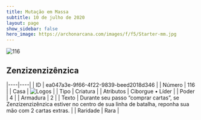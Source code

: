 ```yaml
---
title: Mutação em Massa
subtitle: 10 de julho de 2020
layout: page
show_sidebar: false
hero_image: https://archonarcana.com/images/f/f5/Starter-mm.jpg
---
```


![116](https://cdn.keyforgegame.com/media/card_front/pt/479_116_8JHCW75J6RX_pt.png)

## Zenzizenzizênzica

|----|----|
| ID | ea047a3e-9f66-4f22-9839-beed2018d346 |
| Número | 116 |
| Casa | ![Logos](https://archonarcana.com/images/thumb/c/ce/Logos.png/22px-Logos.png "Logos") |
| Tipo | Criatura |
| Atributos | Ciborgue • Líder |
| Poder | 4 |
| Armadura | 2 |
| Texto | Durante seu passo “comprar cartas”,   se Zenzizenzizênzica estiver no centro de sua linha de batalha, reponha sua mão com 2 cartas extras. |
| Raridade | Rara |

